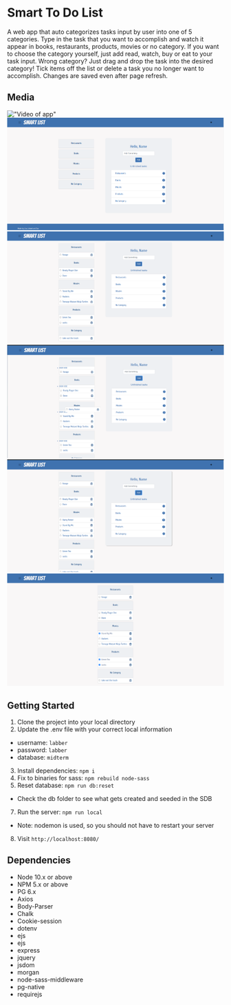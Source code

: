 Smart To Do List
=========
A web app that auto categorizes tasks input by user into one of 5 categories. Type in the task that you want to accomplish and watch it appear in books, restaurants, products, movies or no category. If you want to choose the category yourself, just add read, watch, buy or eat to your task input. Wrong category? Just drag and drop the task into the desired category! Tick items off the list or delete a task you no longer want to accomplish. Changes are saved even after page refresh.

## Media
!["Video of app"](https://www.youtube.com/watch?v=0VivsXqSfKw&ab_channel=PuggyG)
!["Main page"](https://github.com/licorm/SmartToDo/blob/master/docs/searchopen.png)
!["Having both the search and categories open"](https://github.com/licorm/SmartToDo/blob/master/docs/fullView.png)
!["Being able to drag from on category to another"](https://github.com/licorm/SmartToDo/blob/master/docs/drag.png)
!["After effects of  dragging"](https://github.com/licorm/SmartToDo/blob/master/docs/afterDrag.png)
!["Crossing out finished tasks"](https://github.com/licorm/SmartToDo/blob/master/docs/Screenshot%20from%202021-09-23%2018-19-26.png)

## Getting Started

1. Clone the project into your local directory
2. Update the .env file with your correct local information 
  - username: `labber` 
  - password: `labber` 
  - database: `midterm`
3. Install dependencies: `npm i`
4. Fix to binaries for sass: `npm rebuild node-sass`
5. Reset database: `npm run db:reset`
  - Check the db folder to see what gets created and seeded in the SDB
7. Run the server: `npm run local`
  - Note: nodemon is used, so you should not have to restart your server
8. Visit `http://localhost:8080/`

## Dependencies

- Node 10.x or above
- NPM 5.x or above
- PG 6.x
- Axios 
- Body-Parser 
- Chalk 
- Cookie-session 
- dotenv 
- ejs
- ejs
- express
- jquery
- jsdom
- morgan
- node-sass-middleware
- pg-native
- requirejs


